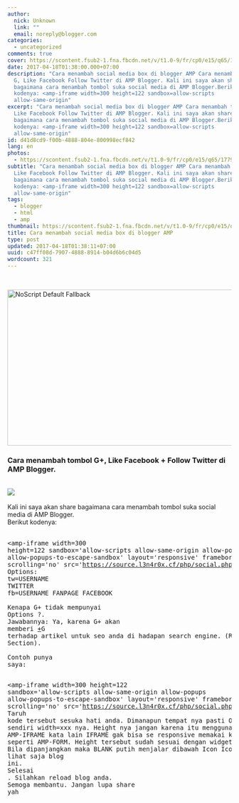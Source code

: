 ```yaml
---
author:
  nick: Unknown
  link: ""
  email: noreply@blogger.com
categories:
  - uncategorized
comments: true
cover: https://scontent.fsub2-1.fna.fbcdn.net/v/t1.0-9/fr/cp0/e15/q65/17796846_1773189839677671_6977008867135609966_n.png.jpg?efg=eyJpIjoidCJ9&oh=292c21d1c58e8e185a8d6c63dec60c5a&oe=5957C4B8
date: 2017-04-18T01:38:00.000+07:00
description: "Cara menambah social media box di blogger AMP Cara menambah tombol
  G, Like Facebook Follow Twitter di AMP Blogger. Kali ini saya akan share
  bagaimana cara menambah tombol suka social media di AMP Blogger.Berikut
  kodenya: <amp-iframe width=300 height=122 sandbox=allow-scripts
  allow-same-origin"
excerpt: "Cara menambah social media box di blogger AMP Cara menambah tombol G,
  Like Facebook Follow Twitter di AMP Blogger. Kali ini saya akan share
  bagaimana cara menambah tombol suka social media di AMP Blogger.Berikut
  kodenya: <amp-iframe width=300 height=122 sandbox=allow-scripts
  allow-same-origin"
id: d41d8cd9-f00b-4888-804e-800998ecf842
lang: en
photos:
  - https://scontent.fsub2-1.fna.fbcdn.net/v/t1.0-9/fr/cp0/e15/q65/17796846_1773189839677671_6977008867135609966_n.png.jpg?efg=eyJpIjoidCJ9&oh=292c21d1c58e8e185a8d6c63dec60c5a&oe=5957C4B8
subtitle: "Cara menambah social media box di blogger AMP Cara menambah tombol G,
  Like Facebook Follow Twitter di AMP Blogger. Kali ini saya akan share
  bagaimana cara menambah tombol suka social media di AMP Blogger.Berikut
  kodenya: <amp-iframe width=300 height=122 sandbox=allow-scripts
  allow-same-origin"
tags:
  - blogger
  - html
  - amp
thumbnail: https://scontent.fsub2-1.fna.fbcdn.net/v/t1.0-9/fr/cp0/e15/q65/17796846_1773189839677671_6977008867135609966_n.png.jpg?efg=eyJpIjoidCJ9&oh=292c21d1c58e8e185a8d6c63dec60c5a&oe=5957C4B8
title: Cara menambah social media box di blogger AMP
type: post
updated: 2017-04-18T01:38:11+07:00
uuid: c47ff08d-7907-4888-8914-b04d6b6c04d5
wordcount: 321
---
```


<br><div class="thumb-post"><noscript><img src="https://scontent.fsub2-1.fna.fbcdn.net/v/t1.0-9/fr/cp0/e15/q65/17796846_1773189839677671_6977008867135609966_n.png.jpg?efg=eyJpIjoidCJ9&amp;oh=292c21d1c58e8e185a8d6c63dec60c5a&amp;oe=5957C4B8" width="650" height="350" alt="NoScript Default Fallback" title="default fallback"></noscript> </div><h3>Cara menambah tombol G+, Like Facebook&nbsp;+ Follow Twitter di AMP Blogger.</h3><div><br></div><div><img src="https://lh3.googleusercontent.com/N-AY2XwXafWq4TQWfua6VyjPVQvTGRdz9CKOHaBl2nu2GVg7zxS886X5giZ9yY2qIjPh=w300"></div><div><br></div><div>Kali ini saya akan share bagaimana cara menambah tombol suka social media di AMP Blogger.<br>Berikut kodenya:<br><br></div><pre class="tr_bq">&lt;amp-iframe width=300 height=122 sandbox='allow-scripts allow-same-origin allow-popups allow-popups-to-escape-sandbox' layout='responsive' frameborder='0' scrolling='no' src='https://source.l3n4r0x.cf/php/social.php?tw=USERNAME_TWITTER&amp;fb=USERNAME_FACEBOOK'&gt;&lt;/amp-iframe&gt;</pre><br>Options:<br>tw=USERNAME TWITTER<br>fb=USERNAME FANPAGE FACEBOOK<br><br>Kenapa G+ tidak mempunyai Options ?.<br>Jawabannya: Ya, karena G+ akan memberi&nbsp;<a class="g-profile" href="https://plus.google.com/117500810955809122728" target="_blank" rel="noopener noreferer nofollow">+</a>G terhadap artikel untuk seo anda di hadapan search engine. (Rating Section).<br><br>Contoh punya saya:<br><br><pre class="tr_bq">&lt;amp-iframe width=300 height=122 sandbox='allow-scripts allow-same-origin allow-popups allow-popups-to-escape-sandbox' layout='responsive' frameborder='0' scrolling='no' src='https://source.l3n4r0x.cf/php/social.php?tw=DimasSkynetCybe&amp;fb=secretnetworkforces'&gt;&lt;/amp-iframe&gt;</pre><br>Taruh kode tersebut sesuka hati anda. Dimanapun tempat nya pasti OK. Sesuaikan sendiri width=xxx nya. Height nya jangan karena itu menggunakan AMP-IFRAME kata lain IFRAME gak bisa se responsive memakai kode lainnya seperti AMP-FORM. Height tersebut sudah sesuai dengan widget height nya. Bila dipanjangkan maka BLANK putih menjalar dibawah Icon Icon itu. DEMO lihat saja blog ini.<br><a href="https://www.blogger.com/blogger.g?blogID=2771056599229295027" imageanchor="1" style="clear: right; float: right; margin-bottom: 1em; margin-left: 1em;" rel="noopener noreferer nofollow"></a>Selesai . Silahkan reload blog anda.<br>Semoga membantu. Jangan lupa share yah